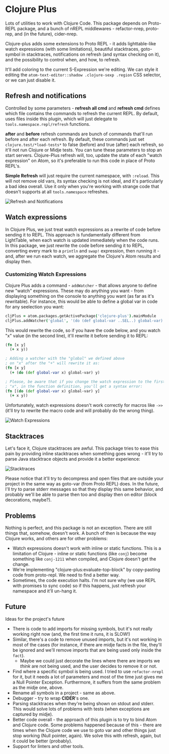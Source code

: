 # Clojure Plus

Lots of utilities to work with Clojure Code. This package depends on Proto-REPL package, and a bunch of nREPL middlewares - refactor-nrep, proto-rep, and (in the future), cider-nrep.

Clojure-plus adds some extensions to Proto REPL - it adds lighttable-like watch expressions (with some limitations), beautiful stacktraces, goto-symbol in stacktraces, notifications on refresh (and syntax checking on it), and the possibility to control when, and how, to refresh.

It'll add coloring to the current S-Expression we're editing. We can style it editing the `atom-text-editor::shadow .clojure-sexp .region` CSS selector, or we can just disable it.


## Refresh and notifications

Controlled by some parameters - **refresh all cmd** and **refresh cmd** defines which file contains the commands to refresh the current REPL. By default, uses files inside this plugin, which will just delegate to `tools.namespace.repl/refresh` functions.

**after** and **before** refresh commands are bunch of commands that'll run before and after each refresh. By default, these commands just set `clojure.test/*load-tests*` to false (before) and true (after) each refresh, so it'll not run Clojure or Midje tests. You can tune these parameters to stop an start servers. Clojure-Plus refresh will, too, update the state of each "watch expression" on Atom, so it's preferable to run this code in place of Proto REPL's.

**Simple Refresh** will just require the current namespace, with `:reload`. This will not remove old vars, its syntax checking is not ideal, and it's particularly a bad idea overall. Use it only when you're working with strange code that doesn't supports at all `tools.namespace` refreshes.

![Refresh and Notifications](https://raw.githubusercontent.com/mauricioszabo/clojure-plus/master/docs/refresh_notifications.gif)

## Watch expressions

In Clojure Plus, we just treat watch expressions as a rewrite of code before sending it to REPL. This approach is fundamentally different from LightTable, when each watch is updated immediately when the code runs. In this package, we just rewrite the code before sending it to REPL, converting every mark to a `println` and `swap!` expression, then running it - and, after we run each watch, we aggregate the Clojure's Atom results and display then.

### Customizing Watch Expressions

Clojure Plus adds a command - `addWatcher` - that allows anyone to define new "watch" expressions. These may do anything you want - from displaying something on the console to anything you want (as far as it's rewritable). For instance, this would be able to define a global var in code for any seelection you want:

```coffeescript
cljPlus = atom.packages.getActivePackage('clojure-plus').mainModule
cljPlus.addWatcher('global', '(do (def global-var ..SEL..) global-var)')
```

This would rewrite the code, so if you have the code below, and you watch "x" value (in the second line), it'll rewrite it before sending it to REPL:

```clojure
(fn [x y]
  (+ x y))

; Adding a watcher with the "global" we defined above
; on "x" after the "+" will rewrite it as:
(fn [x y]
  (+ (do (def global-var x) global-var) y)

; Please, be aware that if you change the watch expression to the first
; "x", in the function definition, you'll get a syntax error:
(fn [(do (def global-var x) global-var) y]
  (+ x y))
```

Unfortunately, watch expressions doesn't work correctly for macros like `->>` (it'll try to rewrite the macro code and will probably do the wrong thing).

![Watch Expressions](https://raw.githubusercontent.com/mauricioszabo/clojure-plus/master/docs/watches.gif)

## Stacktraces

Let's face it, Clojure stacktraces are awful. This package tries to ease this pain by providing inline stacktraces when something goes wrong - it'll try to parse Java stacktrace objects and provide it a better experience:

![Stacktraces](https://raw.githubusercontent.com/mauricioszabo/clojure-plus/master/docs/stacktrace.gif)

Please notice that it'll try to decompress and open files that are outside your project in the same way as goto-var (from Proto REPL) does. In the future, I'll try to parse stderr messages so that they display this same behavior, and probably we'll be able to parse then too and display then on editor (block decorations, maybe?).

## Problems

Nothing is perfect, and this package is not an exception. There are still things that, somehow, doesn't work. A bunch of then is because the way Clojure works, and others are for other problems:

* Watch expressions doesn't work with inline or static functions. This is a limitation of Clojure - inline or static functions (like `conj`) become something like `conj-1211` when compiled, and Clojure doesn't get the change.
* We're implementing "clojure-plus:evaluate-top-block" by copy-pasting code from proto-repl. We need to find a better way.
* Sometimes, the code execution halts. I'm not sure why (we use REPL with promises to sync code) so if this happens, just refresh your namespace and it'll un-hang it.

## Future
Ideas for the project's future

* There is code to add imports for missing symbols, but it's not really working right now (and, the first time it runs, it is SLOW!)
* Similar, there's a code to remove unused imports, but it's not working in most of the cases (for instance, if there are midje facts in the file, they'll be ignored and we'll remove imports that are being used only inside the `fact`).
  * Maybe we could just decorate the lines where there are imports we *think* are not being used, and the user decides to remove it or not.
* Find where a specific symbol is being used. I tried to use `refactor-nrepl` for it, but it needs a lot of parameters and most of the time just gives me a Null Pointer Exception. Furthermore, it suffers from the same problem as the midje one, above.
* Rename all symbols in a project - same as above.
* Debugger - try to wrap **CIDER**'s one.
* Parsing stacktraces when they're being shown on stdout and stderr. This would solve lots of problems with tests (when exceptions are captured by midje).
* Better code overall - the approach of this plugin is to try to bind Atom and Clojure code. Some problems happened because of this - there are times when the Clojure code we use to goto var and other things just stop working (Null pointer, again). We solve this with refresh, again, but it could be better (probably).
* Support for linters and other tools.
